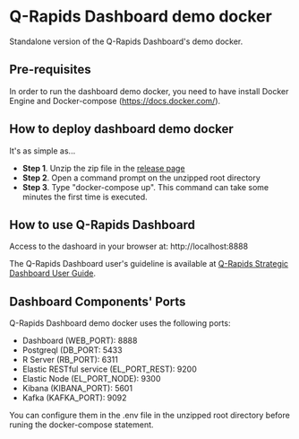 # Q-Rapids Dashboard demo docker

Standalone version of the Q-Rapids Dashboard's demo docker.

## Pre-requisites

In order to run the dashboard demo docker, you need to have install Docker Engine and Docker-compose (https://docs.docker.com/).

## How to deploy dashboard demo docker

It's as simple as...
* **Step 1**. Unzip the zip file in the [release page](https://github.com/q-rapids/qrapids-dashboarddemo-docker/releases/tag/v1-standalone)
* **Step 2**. Open a command prompt on the unzipped root directory
* **Step 3**. Type "docker-compose up". This command can take some minutes the first time is executed.

## How to use Q-Rapids Dashboard

Access to the dashoard in your browser at: http://localhost:8888

The Q-Rapids Dashboard user's guideline is available at [Q-Rapids Strategic Dashboard User Guide](https://github.com/q-rapids/qrapids-dashboard/wiki/User-Guide).

## Dashboard Components' Ports

Q-Rapids Dashboard demo docker uses the following ports:
* Dashboard (WEB_PORT): 8888
* Postgreql (DB_PORT: 5433
* R Server (RB_PORT): 6311
* Elastic RESTful service (EL_PORT_REST): 9200
* Elastic Node (EL_PORT_NODE): 9300
* Kibana (KIBANA_PORT): 5601
* Kafka (KAFKA_PORT): 9092

You can configure them in the .env file in the unzipped root directory before runing the docker-compose statement.

